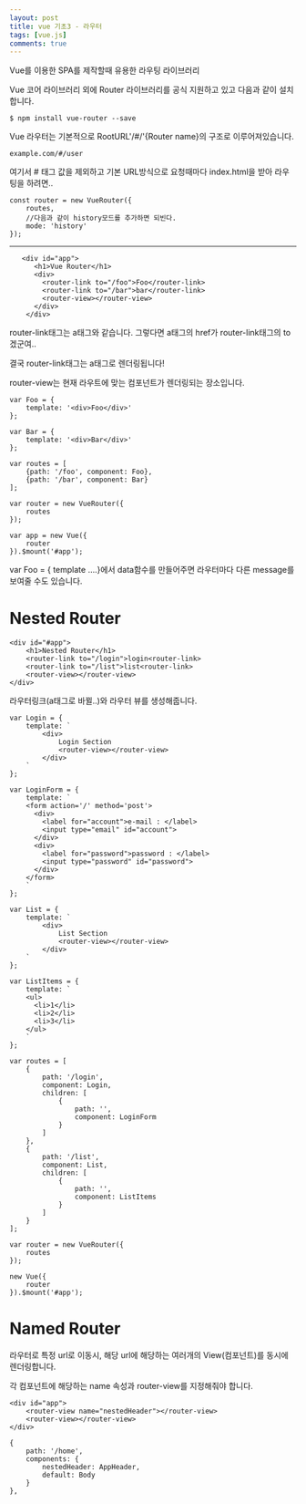 ```yaml
---
layout: post
title: vue 기초3 - 라우터
tags: [vue.js]
comments: true
---
```


Vue를 이용한 SPA를 제작할때 유용한 라우팅 라이브러리

Vue 코어 라이브러리 외에 Router 라이브러리를 공식 지원하고 있고 다음과 같이 설치합니다.

```
$ npm install vue-router --save
```

Vue 라우터는 기본적으로 RootURL'/#/'{Router name}의 구조로 이루어져있습니다.

```
example.com/#/user
```

여기서 # 태그 값을 제외하고 기본 URL방식으로 요청때마다 index.html을 받아 라우팅을 하려면..

```
const router = new VueRouter({
	routes,
	//다음과 같이 history모드를 추가하면 되빈다.
	mode: 'history'
});
```



<hr>



```
   <div id="app">
      <h1>Vue Router</h1>
      <div>
        <router-link to="/foo">Foo</router-link>
        <router-link to="/bar">bar</router-link>
        <router-view></router-view>
      </div>
    </div>
```

router-link태그는 a태그와 같습니다. 그렇다면 a태그의 href가 router-link태그의 to겠군여..

결국 router-link태그는 a태그로 렌더링됩니다!

router-view는 현재 라우트에 맞는 컴포넌트가 렌더링되는 장소입니다.



```
var Foo = {
	template: '<div>Foo</div>'
};

var Bar = {
	template: '<div>Bar</div>'
};

var routes = [
	{path: '/foo', component: Foo},
	{path: '/bar', component: Bar}
];

var router = new VueRouter({
	routes
});

var app = new Vue({
	router
}).$mount('#app');
```

var Foo = { template ....}에서 data함수를 만들어주면 라우터마다 다른 message를 보여줄 수도 있습니다.



<h1>
  Nested Router
</h1>

```
<div id="#app">
	<h1>Nested Router</h1>
	<router-link to="/login">login<router-link>
	<router-link to="/list">list<router-link>
	<router-view></router-view>
</div>
```

라우터링크(a태그로 바뀔..)와 라우터 뷰를 생성해줍니다.

```
var Login = {
	template: `
		<div>
			Login Section
			<router-view></router-view>
		</div>
	`
};

var LoginForm = {
	template: `
    <form action='/' method='post'>
      <div>
        <label for="account">e-mail : </label>
        <input type="email" id="account">
      </div>
      <div>
        <label for="password">password : </label>
        <input type="password" id="password">
      </div>
    </form>
    `
};

var List = {
	template: `
		<div>
			List Section
			<router-view></router-view>
		</div>
	`
};

var ListItems = {
	template: `
    <ul>
      <li>1</li>
      <li>2</li>
      <li>3</li>
    </ul>
    `
};

var routes = [
	{
		path: '/login',
		component: Login,
		children: [
			{
				path: '',
				component: LoginForm
			}
		]
	},
	{
		path: '/list',
		component: List,
		children: [
			{
				path: '',
				component: ListItems
			}
		]
	}
];

var router = new VueRouter({
	routes
});

new Vue({
	router
}).$mount('#app');
```



<h1>
  Named Router
</h1>



라우터로 특정 url로 이동시, 해당 url에 해당하는 여러개의 View(컴포넌트)를 동시에 렌더링합니다.

각 컴포넌트에 해당하는 name 속성과 router-view를 지정해줘야 합니다.

```
<div id="app">
	<router-view name="nestedHeader"></router-view>
	<router-view></router-view>
</div>
```

```
{
	path: '/home',
	components: {
		nestedHeader: AppHeader,
		default: Body
	}
},
```